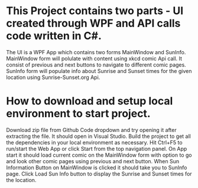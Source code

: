 # This Project contains two parts - UI created through WPF and API calls code written in C#.
The UI is a WPF App which contains two forms MainWindow and SunInfo.
MainWindow form will polulate with content using xkcd comic Api call. It consist of previous and next buttons to navigate to different comic pages.
SunInfo form will populate info about Sunrise and Sunset times for the given location using Sunrise-Sunset.org Api.

# How to download and setup local environment to start project.
Download zip file from Github Code dropdown and try opening it after extracting the file. It should open in Visual Studio.
Build the project to get all the dependencies in your local environment as necessary.
Hit Ctrl+F5 to run/start the Web App or click Start from the top navigation panel.
On App start it should load current comic on the MainWindow form with option to go and look other comic pages using previous and next button.
When Sun Information Button on MainWindow is clicked it should take you to SunInfo page.
Click Load Sun Info button to display the Sunrise and Sunset times for the location.
